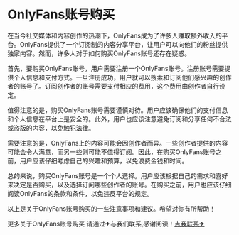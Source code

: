 # OnlyFans账号购买

在当今社交媒体和内容创作的热潮下，OnlyFans成为了许多人赚取额外收入的平台。OnlyFans提供了一个订阅制的内容分享平台，让用户可以向他们的粉丝提供独家内容。然而，许多人对于如何购买OnlyFans账号还存在疑惑。

首先，要购买OnlyFans账号，用户需要注册一个OnlyFans账号。注册账号需要提供个人信息和支付方式。一旦注册成功，用户就可以搜索和订阅他们感兴趣的创作者的账号了。订阅创作者的账号需要支付相应的费用，这个费用由创作者自行设定。

值得注意的是，购买OnlyFans账号需要谨慎对待。用户应该确保他们的支付信息和个人信息在平台上是安全的。此外，用户也应该注意避免订阅和分享任何不合法或盗版的内容，以免触犯法律。

需要注意的是，OnlyFans上的内容可能会因创作者而异。一些创作者提供的内容可能会令人满意，而另一些则可能不值得订阅。因此，在购买OnlyFans账号之前，用户应该仔细考虑自己的兴趣和预算，以免浪费金钱和时间。

总的来说，购买OnlyFans账号是一个个人选择。用户应该根据自己的需求和喜好来决定是否购买，以及选择订阅哪些创作者的账号。在购买之前，用户也应该仔细阅读OnlyFans的条款和条件，以免违反平台的规定。

以上是关于OnlyFans账号购买的一些注意事项和建议。希望对你有所帮助！

更多关于OnlyFans账号购买 请通过✈与我们联系,感谢阅读！[点我联系✈](https://ac.G208.com)